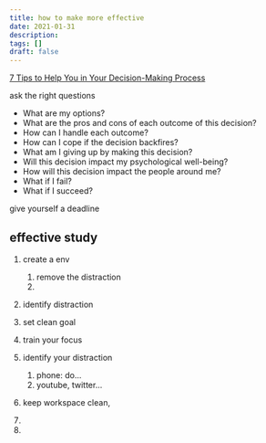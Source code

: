 ```yaml
---
title: how to make more effective 
date: 2021-01-31
description:
tags: []
draft: false
---
```


[7 Tips to Help You in Your Decision-Making Process](https://psychcentral.com/health/tips-to-help-you-make-the-most-important-decisions)

ask the  right questions

- What are my options?
- What are the pros and cons of each outcome of this decision?
- How can I handle each outcome?
- How can I cope if the decision backfires?
- What am I giving up by making this decision?
- Will this decision impact my psychological well-being?
- How will this decision impact the people around me?
- What if I fail?
- What if I succeed?

give yourself a deadline



##  effective study

1. create a env 
	1. remove the distraction
	2. 

1.  identify  distraction

1. set clean goal
2. train your focus 


1. identify  your distraction 
	1. phone: do...
	2. youtube, twitter...
2.   keep workspace clean, 
3. 
4.  
